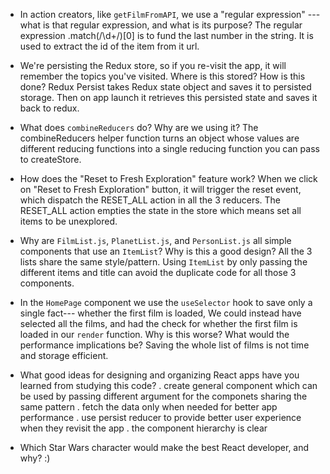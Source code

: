 - In action creators, like `getFilmFromAPI`, we use a "regular expression" ---
  what is that regular expression, and what is its purpose?
  The regular expression .match(/\d+/)[0] is to fund the last number in the string. It is used to extract the id of the item from it url.
  
- We're persisting the Redux store, so if you re-visit the app, it will remember
  the topics you've visited. Where is this stored? How is this done?
  Redux Persist takes Redux state object and saves it to persisted storage. Then on app launch it retrieves this persisted state and saves it back to redux.
  
- What does `combineReducers` do? Why are we using it? 
  The combineReducers helper function turns an object whose values are different reducing functions into a single reducing function you can pass to createStore.

- How does the "Reset to Fresh Exploration" feature work?
  When we click on "Reset to Fresh Exploration" button, it will trigger the reset event, which dispatch the RESET_ALL action in all the 3 reducers. The RESET_ALL action empties the state in the store which means set all items to be unexplored.

- Why are `FilmList.js`, `PlanetList.js`, and 
  `PersonList.js` all simple components that use an `ItemList`?
  Why is this a good design?
  All the 3 lists share the same style/pattern. Using `ItemList` by only passing the different items and title can avoid the duplicate code for all those 3 components.

- In the `HomePage` component we use the `useSelector` hook to save only a single fact---
  whether the first film is loaded, We could instead have selected all the
  films, and had the check for whether the first film is loaded in our
  `render` function. Why is this worse? What would the performance implications
  be?
  Saving the whole list of films is not time and storage efficient.
  
- What good ideas for designing and organizing React apps have you learned from
  studying this code?
  . create general component which can be used by passing different argument for the componets sharing the same pattern
  . fetch the data only when needed for better app performance
  . use persist reducer to provide better user experience when they revisit the app
  . the component hierarchy is clear
  
- Which Star Wars character would make the best React developer, and why?
 :)

